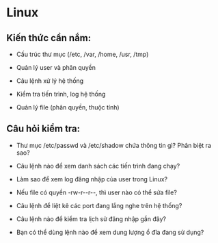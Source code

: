 # Linux
## Kiến thức cần nắm:

- Cấu trúc thư mục (/etc, /var, /home, /usr, /tmp)

- Quản lý user và phân quyền

- Câu lệnh xử lý hệ thống

- Kiểm tra tiến trình, log hệ thống

- Quản lý file (phân quyền, thuộc tính)

## Câu hỏi kiểm tra:

- Thư mục /etc/passwd và /etc/shadow chứa thông tin gì? Phân biệt ra sao?

- Câu lệnh nào để xem danh sách các tiến trình đang chạy?

- Làm sao để xem log đăng nhập của user trong Linux?

- Nếu file có quyền -rw-r--r--, thì user nào có thể sửa file?

- Câu lệnh để liệt kê các port đang lắng nghe trên hệ thống?

- Câu lệnh nào để kiểm tra lịch sử đăng nhập gần đây?

- Bạn có thể dùng lệnh nào để xem dung lượng ổ đĩa đang sử dụng?
